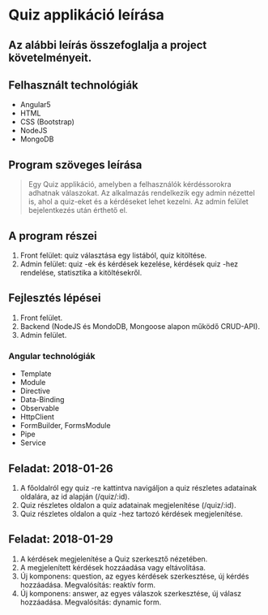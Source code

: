 # Quiz applikáció leírása
## Az alábbi leírás összefoglalja a project követelményeit.

## Felhasznált technológiák
* Angular5
* HTML
* CSS (Bootstrap)
* NodeJS
* MongoDB

## Program szöveges leírása
> Egy Quiz applikáció, amelyben a felhasználók kérdéssorokra adhatnak 
válaszokat. Az alkalmazás rendelkezik egy admin nézettel is, ahol a 
quiz-eket és a kérdéseket lehet kezelni. Az admin felület bejelentkezés 
után érthető el.

## A program részei
1. Front felület: quiz választása egy listából, quiz kitöltése.
2. Admin felület: quiz -ek és kérdések kezelése, kérdések quiz -hez 
rendelése, statisztika a kitöltésekről.

## Fejlesztés lépései
1. Front felület.
2. Backend (NodeJS és MondoDB, Mongoose alapon működő CRUD-API).
3. Admin felület.

### Angular technológiák
* Template
* Module
* Directive
* Data-Binding
* Observable
* HttpClient
* FormBuilder, FormsModule
* Pipe
* Service

## Feladat: 2018-01-26
1. A főoldalról egy quiz -re kattintva navigáljon a quiz részletes adatainak oldalára, az id alapján (/quiz/:id).
2. Quiz részletes oldalon a quiz adatainak megjelenítése (/quiz/:id).
3. Quiz részletes oldalon a quiz -hez tartozó kérdések megjelenítése.

## Feladat: 2018-01-29
1. A kérdések megjelenítése a Quiz szerkesztő nézetében.
2. A megjelenített kérdések hozzáadása vagy eltávolítása.
3. Új komponens: question, az egyes kérdések szerkesztése, új kérdés 
hozzáadása. Megvalósítás: reaktív form.
4. Új komponens: answer, az egyes válaszok szerkesztése, új válasz 
hozzáadása. Megvalósítás: dynamic form.
